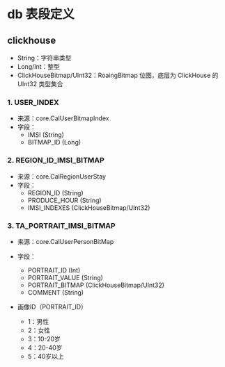 # db 表段定义

## clickhouse

- String：字符串类型
- Long/Int：整型
- ClickHouseBitmap/UInt32：RoaingBitmap 位图，底层为 ClickHouse 的 UInt32 类型集合

### 1. USER_INDEX

- 来源：core.CalUserBitmapIndex
- 字段：
  - IMSI (String)
  - BITMAP_ID (Long)

### 2. REGION_ID_IMSI_BITMAP

- 来源：core.CalRegionUserStay
- 字段：
  - REGION_ID (String)
  - PRODUCE_HOUR (String)
  - IMSI_INDEXES (ClickHouseBitmap/UInt32)

### 3. TA_PORTRAIT_IMSI_BITMAP

- 来源：core.CalUserPersonBitMap
- 字段：
  - PORTRAIT_ID (Int)
  - PORTRAIT_VALUE (String)
  - PORTRAIT_BITMAP (ClickHouseBitmap/UInt32)
  - COMMENT (String)

- 画像ID（PORTRAIT_ID）
  - 1：男性
  - 2：女性
  - 3：10-20岁
  - 4：20-40岁
  - 5：40岁以上
